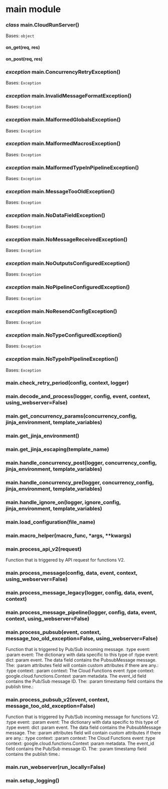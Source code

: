 # main module


### _class_ main.CloudRunServer()
Bases: `object`


#### on_get(req, res)

#### on_post(req, res)

### _exception_ main.ConcurrencyRetryException()
Bases: `Exception`


### _exception_ main.InvalidMessageFormatException()
Bases: `Exception`


### _exception_ main.MalformedGlobalsException()
Bases: `Exception`


### _exception_ main.MalformedMacrosException()
Bases: `Exception`


### _exception_ main.MalformedTypeInPipelineException()
Bases: `Exception`


### _exception_ main.MessageTooOldException()
Bases: `Exception`


### _exception_ main.NoDataFieldException()
Bases: `Exception`


### _exception_ main.NoMessageReceivedException()
Bases: `Exception`


### _exception_ main.NoOutputsConfiguredException()
Bases: `Exception`


### _exception_ main.NoPipelineConfiguredException()
Bases: `Exception`


### _exception_ main.NoResendConfigException()
Bases: `Exception`


### _exception_ main.NoTypeConfiguredException()
Bases: `Exception`


### _exception_ main.NoTypeInPipelineException()
Bases: `Exception`


### main.check_retry_period(config, context, logger)

### main.decode_and_process(logger, config, event, context, using_webserver=False)

### main.get_concurrency_params(concurrency_config, jinja_environment, template_variables)

### main.get_jinja_environment()

### main.get_jinja_escaping(template_name)

### main.handle_concurrency_post(logger, concurrency_config, jinja_environment, template_variables)

### main.handle_concurrency_pre(logger, concurrency_config, jinja_environment, template_variables)

### main.handle_ignore_on(logger, ignore_config, jinja_environment, template_variables)

### main.load_configuration(file_name)

### main.macro_helper(macro_func, \*args, \*\*kwargs)

### main.process_api_v2(request)
Function that is triggered by API request for functions V2.


### main.process_message(config, data, event, context, using_webserver=False)

### main.process_message_legacy(logger, config, data, event, context)

### main.process_message_pipeline(logger, config, data, event, context, using_webserver=False)

### main.process_pubsub(event, context, message_too_old_exception=False, using_webserver=False)
Function that is triggered by Pub/Sub incoming message.
:type event: 
:param event: The dictionary with data specific to this type of
:type event: dict
:param event. The data field contains the PubsubMessage message. The:
:param attributes field will contain custom attributes if there are any.:
:type context: 
:param context: The Cloud Functions event
:type context: google.cloud.functions.Context
:param metadata. The event_id field contains the Pub/Sub message ID. The:
:param timestamp field contains the publish time.:


### main.process_pubsub_v2(event, context, message_too_old_exception=False)
Function that is triggered by Pub/Sub incoming message for functions V2.
:type event: 
:param event: The dictionary with data specific to this type of
:type event: dict
:param event. The data field contains the PubsubMessage message. The:
:param attributes field will contain custom attributes if there are any.:
:type context: 
:param context: The Cloud Functions event
:type context: google.cloud.functions.Context
:param metadata. The event_id field contains the Pub/Sub message ID. The:
:param timestamp field contains the publish time.:


### main.run_webserver(run_locally=False)

### main.setup_logging()
